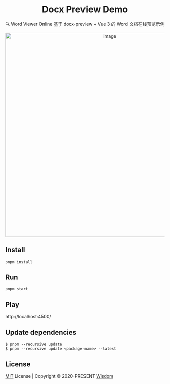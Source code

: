 <h1 align="center">
Docx Preview Demo
</h1>

<p align="center">
🔍 Word Viewer Online 基于 docx-preview + Vue 3 的 Word 文档在线预览示例
<p>

<p align="center">
  <img width="645" alt="image" src="https://user-images.githubusercontent.com/19891724/168625106-a0391f0e-3b65-413b-8398-d2691fcbb5a8.png">
</p>


## Install

```
pnpm install
```

## Run

```
pnpm start
```

## Play

http://localhost:4500/

## Update dependencies


```
$ pnpm --recursive update
$ pnpm --recursive update <package-name> --latest
```

## License

[MIT](./LICENSE) License | Copyright © 2020-PRESENT [Wisdom](https://github.com/pdsuwwz)
